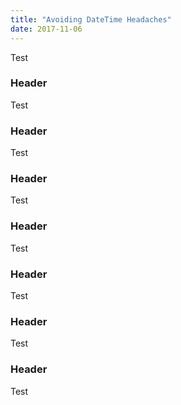 ```yaml
---
title: "Avoiding DateTime Headaches"
date: 2017-11-06
---
```


Test

### Header

Test

### Header

Test

### Header

Test

### Header

Test

### Header

Test

### Header

Test

### Header

Test
